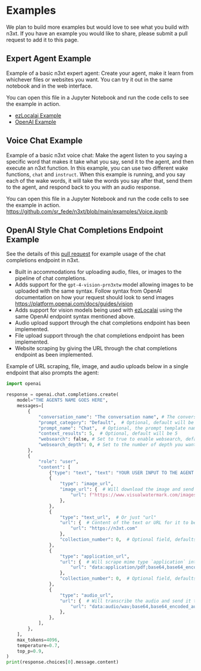 # Examples

We plan to build more examples but would love to see what you build with n3xt.  If you have an example you would like to share, please submit a pull request to add it to this page.

## Expert Agent Example

Example of a basic n3xt expert agent:  Create your agent, make it learn from whichever files or websites you want. You can try it out in the same notebook and in the web interface.

You can open this file in a Jupyter Notebook and run the code cells to see the example in action.

- [ezLocalai Example](https://github.com/sr_fede/n3xt/blob/main/examples/n3xt-Expert-ezLocalai.ipynb)
- [OpenAI Example](https://github.com/sr_fede/n3xt/blob/main/examples/n3xt-Expert-OAI.ipynb)

## Voice Chat Example

Example of a basic n3xt voice chat: Make the agent listen to you saying a specific word that makes it take what you say, send it to the agent, and then execute an n3xt function. In this example, you can use two different wake functions, `chat` and `instruct`. When this example is running, and you say each of the wake words, it will take the words you say after that, send them to the agent, and respond back to you with an audio response.

You can open this file in a Jupyter Notebook and run the code cells to see the example in action. <https://github.com/sr_fede/n3xt/blob/main/examples/Voice.ipynb>

## OpenAI Style Chat Completions Endpoint Example

See the details of this [pull request](https://github.com/sr_fede/n3xt/pull/1149) for example usage of the chat completions endpoint in n3xt.

- Built in accommodations for uploading audio, files, or images to the pipeline of chat completions.
- Adds support for the `gpt-4-vision-prn3xtw` model allowing images to be uploaded with the same syntax. Follow syntax from OpenAI documentation on how your request should look to send images <https://platform.openai.com/docs/guides/vision>
- Adds support for vision models being used with [ezLocalai](https://github.com/DevXT-LLC/ezlocalai) using the same OpenAI endpoint syntax mentioned above.
- Audio upload support through the chat completions endpoint has been implemented.
- File upload support through the chat completions endpoint has been implemented.
- Website scraping by giving the URL through the chat completions endpoint as been implemented.

Example of URL scraping, file, image, and audio uploads below in a single endpoint that also prompts the agent:

```python
import openai

response = openai.chat.completions.create(
    model="THE AGENTS NAME GOES HERE",
    messages=[
        {
            "conversation_name": "The conversation name", # The conversation name goes here
            "prompt_category": "Default",  # Optional, default will be "Default"
            "prompt_name": "Chat",  # Optional, the prompt template name goes here, default will be "Chat"
            "context_results": 5,  # Optional, default will be 5
            "websearch": false, # Set to true to enable websearch, default is false
            "websearch_depth": 0, # Set to the number of depth you want to websearch to go (3 would go 3 links deep per link it scrapes)
        },
        {
            "role": "user",
            "content": [
                {"type": "text", "text": "YOUR USER INPUT TO THE AGENT GOES HERE"},
                {
                    "type": "image_url",
                    "image_url": {  # Will download the image and send it to the vision model
                        "url": f"https://www.visualwatermark.com/images/add-text-to-photos/add-text-to-image-3.webp"
                    },
                },
                {
                    "type": "text_url",  # Or just "url"
                    "url": {  # Content of the text or URL for it to be scraped
                        "url": "https://n3xt.com"
                    },
                    "collection_number": 0,  # Optional field, defaults to 0.
                },
                {
                    "type": "application_url",
                    "url": {  # Will scrape mime type `application` into the agent's memory
                        "url": "data:application/pdf;base64,base64_encoded_pdf_here"
                    },
                    "collection_number": 0,  # Optional field, defaults to 0.
                },
                {
                    "type": "audio_url",
                    "url": {  # Will transcribe the audio and send it to the agent in the same way as text. Enables easy voice chat.
                        "url": "data:audio/wav;base64,base64_encoded_audio_here"
                    },
                },
            ],
        },
    ],
    max_tokens=4096,
    temperature=0.7,
    top_p=0.9,
)
print(response.choices[0].message.content)
```

